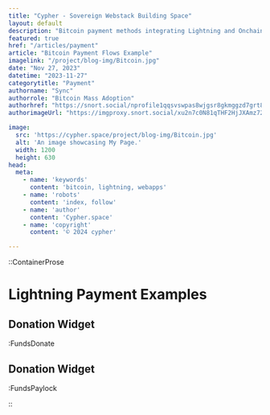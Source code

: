```yaml
---
title: "Cypher - Sovereign Webstack Building Space"
layout: default
description: "Bitcoin payment methods integrating Lightning and Onchain invoicing with multiple conversion flows represent a revolutionary step in digital currency transactions. This innovative approach seamlessly combines the speed and efficiency of the Lightning Network with the robustness and reliability of Onchain transactions, catering to a diverse range of payment needs and preferences."
featured: true
href: "/articles/payment"
article: "Bitcoin Payment Flows Example"
imagelink: "/project/blog-img/Bitcoin.jpg"
date: "Nov 27, 2023"
datetime: "2023-11-27"
categorytitle: "Payment"
authorname: "Sync"
authorrole: "Bitcoin Mass Adoption"
authorhref: "https://snort.social/nprofile1qqsvswpas8wjgsr8gkmggzd7grt8y8pszq55vsr8lnzs5fwalyfe2jgqdff53"
authorimageUrl: "https://imgproxy.snort.social/xu2n7c0N81qTHF2HjJXAmz72JyGW56uRI65fEpfGpTo/rs:fit:120:120/dpr:2/aHR0cHM6Ly9pbWdwcm94eS5zbm9ydC5zb2NpYWwvMkZyZXFCVHhpZEV2LVRxTGZLTGxFMFl3TXZuU0p1cF9hQTJwUXY2MXItay8vYUhSMGNITTZMeTl3Wm5BdWJtOXpkSEl1WW5WcGJHUXZOak0zTWpJeFlqUXhaakl4WlRaa05URXlObU5pTkRSbE5qRTNNbU5tT0RZd01HTmlNV1pqTVRrMU16UTJNV1JsTUROa09EQmpaVGs0TXpnME5UazFNeTVuYVdZ"

image:
  src: 'https://cypher.space/project/blog-img/Bitcoin.jpg'
  alt: 'An image showcasing My Page.'
  width: 1200
  height: 630
head:
  meta:
    - name: 'keywords'
      content: 'bitcoin, lightning, webapps'
    - name: 'robots'
      content: 'index, follow'
    - name: 'author'
      content: 'Cypher.space'
    - name: 'copyright'
      content: '© 2024 cypher'

---
```


::ContainerProse
# Lightning Payment Examples

## Donation Widget

:FundsDonate


## Donation Widget

:FundsPaylock


::